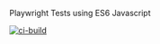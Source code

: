 Playwright Tests using ES6 Javascript

[![ci-build](https://github.com/spnraju/demo-playwright-tests/actions/workflows/ci-build.yml/badge.svg?branch=main)](https://github.com/spnraju/demo-playwright-tests/actions/workflows/ci-build.yml)